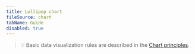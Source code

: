```yaml
---
title: Lollipop chart
fileSource: chart
tabName: Guide
disabled: true
---
```


> 💡 Basic data visualization rules are described in the [Chart principles](/data-display/chart/).
